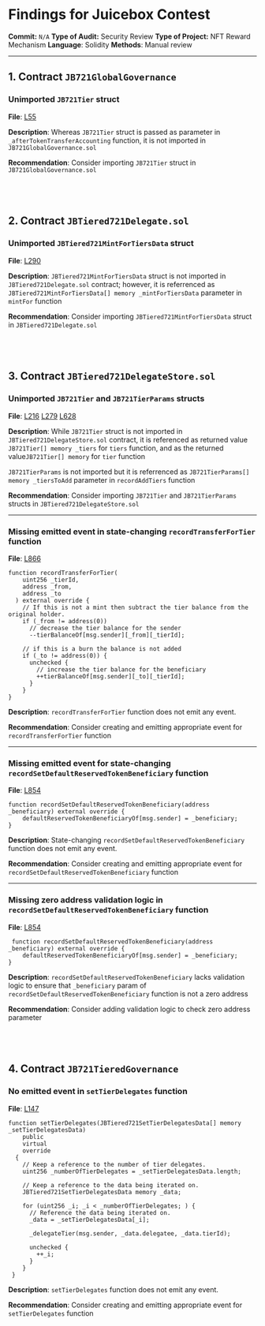 # Findings for Juicebox Contest
**Commit:** `N/A`
**Type of Audit:** Security Review
**Type of Project:** NFT Reward Mechanism
**Language**: Solidity
**Methods**: Manual review

---

## 1. Contract `JB721GlobalGovernance`


### Unimported `JB721Tier` struct 

**File**: [L55](https://github.com/jbx-protocol/juice-nft-rewards/blob/f9893b1497098241dd3a664956d8016ff0d0efd0/contracts/JB721GlobalGovernance.sol#L55) 

**Description**: Whereas `JB721Tier` struct is passed as parameter in `_afterTokenTransferAccounting` function, it is not imported in `JB721GlobalGovernance.sol` 

**Recommendation**: Consider importing `JB721Tier` struct in `JB721GlobalGovernance.sol` 


&nbsp;
---
## 2. Contract `JBTiered721Delegate.sol`

### Unimported `JBTiered721MintForTiersData` struct 

**File**: [L290](https://github.com/jbx-protocol/juice-nft-rewards/blob/f9893b1497098241dd3a664956d8016ff0d0efd0/contracts/JBTiered721Delegate.sol#L290-L309) 

**Description**: `JBTiered721MintForTiersData` struct is not imported in `JBTiered721Delegate.sol` contract; however, it is referrenced  as `JBTiered721MintForTiersData[] memory _mintForTiersData` parameter in `mintFor` function


**Recommendation**: Consider importing `JBTiered721MintForTiersData` struct in `JBTiered721Delegate.sol` 




&nbsp;
---
## 3. Contract `JBTiered721DelegateStore.sol`

### Unimported `JB721Tier` and `JB721TierParams` structs

**File**: [L216](https://github.com/jbx-protocol/juice-nft-rewards/blob/f9893b1497098241dd3a664956d8016ff0d0efd0/contracts/JBTiered721DelegateStore.sol#L217) [L279](https://github.com/jbx-protocol/juice-nft-rewards/blob/f9893b1497098241dd3a664956d8016ff0d0efd0/contracts/JBTiered721DelegateStore.sol#L279) [L628](https://github.com/jbx-protocol/juice-nft-rewards/blob/f9893b1497098241dd3a664956d8016ff0d0efd0/contracts/JBTiered721DelegateStore.sol#L628)

**Description**: While `JB721Tier` struct is not imported in `JBTiered721DelegateStore.sol` contract, it is referenced as returned value `JB721Tier[] memory _tiers` for `tiers` function,  and as the returned value`JB721Tier[] memory` for `tier` function

`JB721TierParams` is not imported but it is referrenced  as `JB721TierParams[] memory _tiersToAdd` parameter in `recordAddTiers` function


**Recommendation**: Consider importing `JB721Tier` and `JB721TierParams` structs in `JBTiered721DelegateStore.sol` 

---


### Missing emitted event in state-changing `recordTransferForTier` function
**File**: [L866](https://github.com/jbx-protocol/juice-nft-rewards/blob/f9893b1497098241dd3a664956d8016ff0d0efd0/contracts/JBTiered721DelegateStore.sol#L866-L883) 
```solidity=
function recordTransferForTier(
    uint256 _tierId,
    address _from,
    address _to
  ) external override {
    // If this is not a mint then subtract the tier balance from the original holder.
    if (_from != address(0))
      // decrease the tier balance for the sender
      --tierBalanceOf[msg.sender][_from][_tierId];

    // if this is a burn the balance is not added
    if (_to != address(0)) {
      unchecked {
        // increase the tier balance for the beneficiary
        ++tierBalanceOf[msg.sender][_to][_tierId];
      }
    }
}

```
**Description**: `recordTransferForTier` function does not emit any event. 

**Recommendation**: Consider creating and emitting appropriate event for `recordTransferForTier` function

---

### Missing emitted event for state-changing `recordSetDefaultReservedTokenBeneficiary` function
**File**: [L854](https://github.com/jbx-protocol/juice-nft-rewards/blob/f9893b1497098241dd3a664956d8016ff0d0efd0/contracts/JBTiered721DelegateStore.sol#L854-L856) 
```solidity=
function recordSetDefaultReservedTokenBeneficiary(address _beneficiary) external override {
    defaultReservedTokenBeneficiaryOf[msg.sender] = _beneficiary;
}
```
**Description**: State-changing `recordSetDefaultReservedTokenBeneficiary` function does not emit any event. 

**Recommendation**: Consider creating and emitting appropriate event for `recordSetDefaultReservedTokenBeneficiary` function

---

### Missing zero address validation logic in `recordSetDefaultReservedTokenBeneficiary` function

**File**: [L854](https://github.com/jbx-protocol/juice-nft-rewards/blob/f9893b1497098241dd3a664956d8016ff0d0efd0/contracts/JBTiered721DelegateStore.sol#L854-L856) 

```solidity=
 function recordSetDefaultReservedTokenBeneficiary(address _beneficiary) external override {
    defaultReservedTokenBeneficiaryOf[msg.sender] = _beneficiary;
}
```

**Description**: `recordSetDefaultReservedTokenBeneficiary` lacks validation logic to ensure that `_beneficiary` param of `recordSetDefaultReservedTokenBeneficiary` function is not a zero address


**Recommendation**: Consider adding validation logic to check zero address parameter



&nbsp;
---
## 4. Contract `JB721TieredGovernance`

### No emitted event in `setTierDelegates` function
**File**: [L147](https://github.com/jbx-protocol/juice-nft-rewards/blob/f9893b1497098241dd3a664956d8016ff0d0efd0/contracts/JB721TieredGovernance.sol#L147-L168) 
```solidity=
function setTierDelegates(JBTiered721SetTierDelegatesData[] memory _setTierDelegatesData)
    public
    virtual
    override
  {
    // Keep a reference to the number of tier delegates.
    uint256 _numberOfTierDelegates = _setTierDelegatesData.length;

    // Keep a reference to the data being iterated on.
    JBTiered721SetTierDelegatesData memory _data;

    for (uint256 _i; _i < _numberOfTierDelegates; ) {
      // Reference the data being iterated on.
      _data = _setTierDelegatesData[_i];

      _delegateTier(msg.sender, _data.delegatee, _data.tierId);

      unchecked {
        ++_i;
      }
    }
 }

```
**Description**: `setTierDelegates` function does not emit any event. 

**Recommendation**: Consider creating and emitting appropriate event for `setTierDelegates` function


